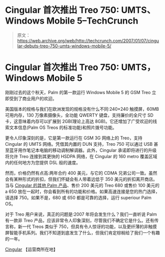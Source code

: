 # Cingular 首次推出 Treo 750: UMTS、Windows Mobile 5–TechCrunch

> 原文：<https://web.archive.org/web/http://techcrunch.com/2007/01/07/cingular-debuts-treo-750-umts-windows-mobile-5/>

# Cingular 首次推出 Treo 750: UMTS，Windows Mobile 5

刚刚过去的这个秋天，Palm 的第一款运行 Windows Mobile 5 的 GSM Treo 立即受到了商业用户的欢迎。

美国版本的规格与我们在欧洲发现的规格没有什么不同:240×240 触摸屏，60MB 可用内存，130 万像素摄像头，全功能 QWERTY 键盘，支持廉价的全尺寸 SD 卡，这意味着内存可以扩展到 2GB(理论上高达 8GB)。它还增加了广受欢迎的线索文本信息(Palm OS Treos 的标准功能)和照片拨号功能。

更令人印象深刻的是，它是第一款运行在 GSM 3G 网络上的 Treo，支持 Cingular 的 UMTS 网络。凭借其内置的 DUN 支持，Treo 750 可以通过 USB 甚至蓝牙用作笔记本电脑的移动调制解调器。此外，Cingular 承诺即将进行的升级将允许 Treo 连接到其更快的 HSDPA 网络，在 Cingular 的 160 metro 覆盖区域内的任何地方为您提供 DSL 般的速度。

然而，价格仍然有点高:两年合约 400 美元，与它的 CDMA 兄弟公司一致。虽然会有某种形式的折扣，但我们怀疑会有人带着远低于 350 美元的折扣离开商店。当与 [Cingular 的其他 Palm 产品](https://web.archive.org/web/20201126235219/http://crunchgear.com/2006/11/25/crunchgear-spends-turkey-day-with-treo-680/)、售价 200 美元的 Treo 680 或售价 100 美元的 a 650 放在一起时，你会看到所有的功能和价格。如果高速连接是您的热门选择，请选择 750。如果不是，680 或 650 都是可靠的选择，运行 superiour Palm OS。

对于 Treo 用户来说，真正的问题是:2007 年将会发生什么？我们一直听说 Palm 有一款非 Treo 产品，应该非常令人印象深刻，尽管我们不确定它是什么。还有传言称，新一代 Treos 类似于 750，但具有令人惊讶的功能，以及更纤薄的非触摸屏智能手机系列。我们不知道到底发生了什么，但我们肯定棕榈给了我们一个有趣的一年。

[Cingular](https://web.archive.org/web/20201126235219/http://www.cingular.com/) 【运营商所在地】
